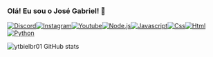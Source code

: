 
### Olá! Eu sou o José Gabriel! 🚀

[![Discord](https://img.shields.io/badge/Discord-7289DA?style=for-the-badge&logo=discord&logoColor=white)](https://discord.gg/MN3Kj4VZhJ)[![Instagram](https://img.shields.io/badge/Instagram-E4405F?style=for-the-badge&logo=instagram&logoColor=white)](https://www.instagram.com/ytbielbr/)[![Youtube](https://img.shields.io/badge/YouTube-FF0000?style=for-the-badge&logo=youtube&logoColor=white)](https://www.youtube.com/ytbielbr)[![Node.js](https://img.shields.io/badge/Node.js-43853D?style=for-the-badge&logo=node.js&logoColor=white)](https://discord.gg/MN3Kj4VZhJ)[![Javascript](https://img.shields.io/badge/JavaScript-F7DF1E?style=for-the-badge&logo=javascript&logoColor=black)](https://discord.gg/MN3Kj4VZhJ)[![Css](https://img.shields.io/badge/CSS-239120?&style=for-the-badge&logo=css3&logoColor=white)](https://discord.gg/MN3Kj4VZhJ)[![Html](https://img.shields.io/badge/HTML5-E34F26?style=for-the-badge&logo=html5&logoColor=white)](https://discord.gg/MN3Kj4VZhJ)[![Python](https://img.shields.io/badge/Python-14354C?style=for-the-badge&logo=python&logoColor=white)](https://discord.gg/MN3Kj4VZhJ)

![ytbielbr01 GitHub stats](https://github-readme-stats.vercel.app/api?username=ytbielbr01&show_icons=true&theme=radical)
